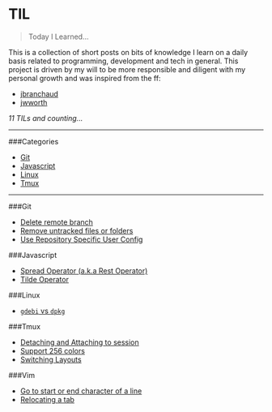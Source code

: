 # TIL
>Today I Learned...

This is a collection of short posts on bits of knowledge I learn on a daily basis related to programming, development and tech in general. This project is driven by my will to be more responsible and diligent with my personal growth and was inspired from the ff:

* [jbranchaud](https://github.com/jbranchaud/til)
* [jwworth](https://github.com/jwworth/til)


_11 TILs and counting..._


---

###Categories
* [Git](#git)
* [Javascript](#javascript)
* [Linux](#linux)
* [Tmux](#tmux)

---

###Git
* [Delete remote branch](git/delete-remote-branch.md)
* [Remove untracked files or folders](git/remove-untracked-files-or-folders.md)
* [Use Repository Specific User Config](git/use-repository-specific-user-config.md)

###Javascript
* [Spread Operator (a.k.a Rest Operator)](javascript/spread-operator.md)
* [Tilde Operator](javascript/tilde-operator.md)


###Linux
* [`gdebi` vs `dpkg`](linux/gdebi-vs-dpkg.md)

###Tmux
* [Detaching and Attaching to session](tmux/detaching-and-attaching-to-session.md)
* [Support 256 colors](tmux/support-256-colors.md)
* [Switching Layouts](tmux/switching-layouts.md)

###Vim
* [Go to start or end character of a line](vim/go-to-start-or-end-character-of-a-line.md)
* [Relocating a tab](vim/relocating-a-tab.md)
